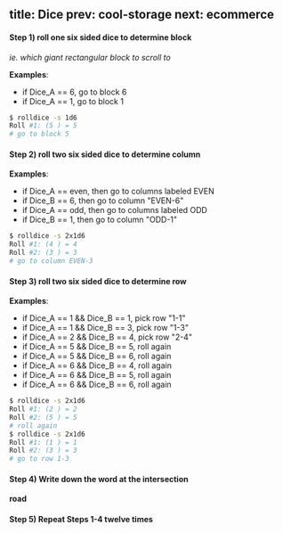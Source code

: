 title: Dice
prev: cool-storage
next: ecommerce
---

#### Step 1) roll one six sided dice to determine block

*ie. which giant rectangular block to scroll to*

**Examples**:

- if Dice_A == 6, go to block 6
- if Dice_A == 1, go to block 1

```bash
$ rolldice -s 1d6
Roll #1: (5 ) = 5
# go to block 5
```

#### Step 2) roll two six sided dice to determine column

**Examples**:

- if Dice_A == even, then go to columns labeled EVEN
- if Dice_B == 6, then go to column "EVEN-6"
- if Dice_A == odd, then go to columns labeled ODD
- if Dice_B == 1, then go to column "ODD-1"

```bash
$ rolldice -s 2x1d6
Roll #1: (4 ) = 4
Roll #2: (3 ) = 3
# go to column EVEN-3
```

#### Step 3) roll two six sided dice to determine row

**Examples**:

- if Dice_A == 1 && Dice_B == 1, pick row "1-1"
- if Dice_A == 1 && Dice_B == 3, pick row "1-3"
- if Dice_A == 2 && Dice_B == 4, pick row "2-4"
- if Dice_A == 5 && Dice_B == 5, roll again
- if Dice_A == 5 && Dice_B == 6, roll again
- if Dice_A == 6 && Dice_B == 4, roll again
- if Dice_A == 6 && Dice_B == 5, roll again
- if Dice_A == 6 && Dice_B == 6, roll again

```bash
$ rolldice -s 2x1d6
Roll #1: (2 ) = 2
Roll #2: (5 ) = 5
# roll again
$ rolldice -s 2x1d6
Roll #1: (1 ) = 1
Roll #2: (3 ) = 3
# go to row 1-3
```

#### Step 4) Write down the word at the intersection

**road**

#### Step 5) Repeat Steps 1-4 twelve times
